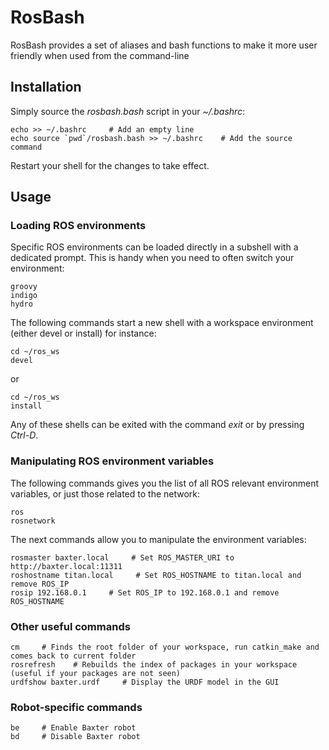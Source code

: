 RosBash
===================
RosBash provides a set of aliases and bash functions to make it more user friendly when used from the command-line



## Installation

Simply source the *rosbash.bash* script in your *~/.bashrc*:

    echo >> ~/.bashrc     # Add an empty line
    echo source `pwd`/rosbash.bash >> ~/.bashrc    # Add the source command
    
Restart your shell for the changes to take effect.

## Usage
### Loading ROS environments
Specific ROS environments can be loaded directly in a subshell with a dedicated prompt. This is handy when you need to often switch your environment:

    groovy
    indigo
    hydro
    
The following commands start a new shell with a workspace environment (either devel or install) for instance:

    cd ~/ros_ws
    devel

or

    cd ~/ros_ws
    install
    
Any of these shells can be exited with the command *exit* or by pressing *Ctrl-D*.

### Manipulating ROS environment variables
The following commands gives you the list of all ROS relevant environment variables, or just those related to the network:

    ros
    rosnetwork

The next commands allow you to manipulate the environment variables:

    rosmaster baxter.local     # Set ROS_MASTER_URI to http://baxter.local:11311
    roshostname titan.local     # Set ROS_HOSTNAME to titan.local and remove ROS_IP
    rosip 192.168.0.1     # Set ROS_IP to 192.168.0.1 and remove ROS_HOSTNAME
    
### Other useful commands

    cm     # Finds the root folder of your workspace, run catkin_make and comes back to current folder
    rosrefresh    # Rebuilds the index of packages in your workspace (useful if your packages are not seen)
    urdfshow baxter.urdf     # Display the URDF model in the GUI
    
### Robot-specific commands

    be     # Enable Baxter robot
    bd     # Disable Baxter robot
